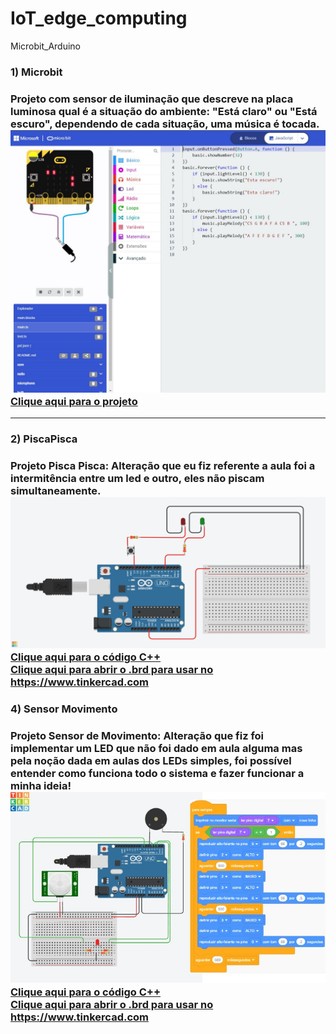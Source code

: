 # IoT_edge_computing
Microbit_Arduino

<h3>1) Microbit<h3>
Projeto com sensor de iluminação que descreve na placa luminosa qual é a situação do ambiente: "Está claro" ou "Está escuro", dependendo de cada situação, uma música é tocada.
  <img src="Microbit.JPG">
  <a href="https://github.com/bermudevs/myfirst">Clique aqui para o projeto</a>

<hr>
<h3>2) PiscaPisca<h3>
Projeto Pisca Pisca: Alteração que eu fiz referente a aula foi a intermitência entre um led e outro, eles não piscam simultaneamente.
<img src="Daring Snaget.png">
<a href="PiscaPisca.ino">Clique aqui para o código C++</a>
<br>
<a href="PiscaPisca.brd">Clique aqui para abrir o .brd para usar no https://www.tinkercad.com</a>

<h3>4) Sensor Movimento<h3>
Projeto Sensor de Movimento: Alteração que fiz foi implementar um LED que não foi dado em aula alguma mas pela noção dada em aulas dos LEDs simples, foi possível entender como funciona todo o sistema e fazer funcionar a minha ideia!<br>
<img src="SENSOR_PRESENCA_BUZZER_RGB.jpg">
<a href="sensor_presenca_buzzer_rgb1.ino">Clique aqui para o código C++</a>
<br>
<a href="Sensor_presenca_Buzzer.brd">Clique aqui para abrir o .brd para usar no https://www.tinkercad.com</a>
